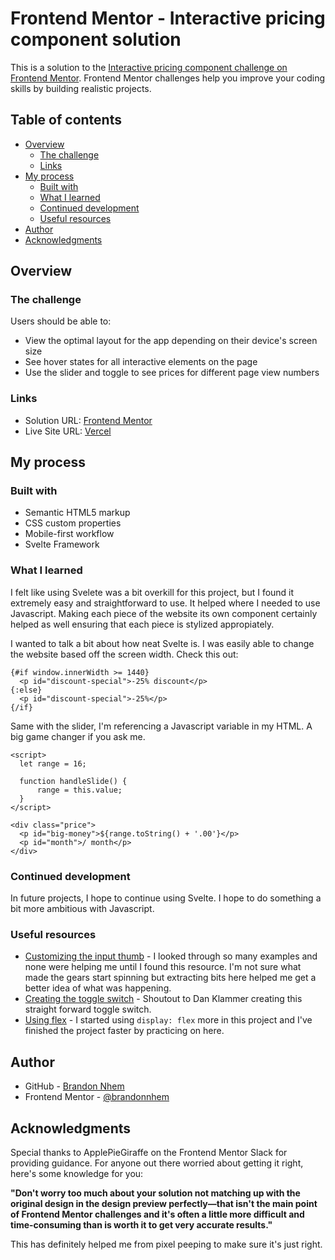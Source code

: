 # Frontend Mentor - Interactive pricing component solution

This is a solution to the [Interactive pricing component challenge on Frontend Mentor](https://www.frontendmentor.io/challenges/interactive-pricing-component-t0m8PIyY8). Frontend Mentor challenges help you improve your coding skills by building realistic projects. 

## Table of contents

- [Overview](#overview)
  - [The challenge](#the-challenge)
  - [Links](#links)
- [My process](#my-process)
  - [Built with](#built-with)
  - [What I learned](#what-i-learned)
  - [Continued development](#continued-development)
  - [Useful resources](#useful-resources)
- [Author](#author)
- [Acknowledgments](#acknowledgments)

## Overview

### The challenge

Users should be able to:

- View the optimal layout for the app depending on their device's screen size
- See hover states for all interactive elements on the page
- Use the slider and toggle to see prices for different page view numbers

### Links

- Solution URL: [Frontend Mentor](https://www.frontendmentor.io/solutions/interactive-pricing-component-svelte-RdnhQWY57)
- Live Site URL: [Vercel](https://interactive-pricing-component-challenge.vercel.app/)

## My process

### Built with

- Semantic HTML5 markup
- CSS custom properties
- Mobile-first workflow
- Svelte Framework

### What I learned

I felt like using Svelete was a bit overkill for this project, but I found it extremely easy and straightforward to use. It helped where I needed to use Javascript. Making each piece of the website its own component certainly helped as well ensuring that each piece is stylized appropiately. 

I wanted to talk a bit about how neat Svelte is. I was easily able to change the website based off the screen width. Check this out:

```
{#if window.innerWidth >= 1440}
  <p id="discount-special">-25% discount</p>
{:else}
  <p id="discount-special">-25%</p>
{/if}
```

Same with the slider, I'm referencing a Javascript variable in my HTML. A big game changer if you ask me.

```
<script>
  let range = 16;

  function handleSlide() {
      range = this.value;
  }
</script>

<div class="price">
  <p id="big-money">${range.toString() + '.00'}</p>
  <p id="month">/ month</p>
</div>
```

### Continued development

In future projects, I hope to continue using Svelte. I hope to do something a bit more ambitious with Javascript.

### Useful resources

- [Customizing the input thumb](https://css-tricks.com/styling-cross-browser-compatible-range-inputs-css/) - I looked through so many examples and none were helping me until I found this resource. I'm not sure what made the gears start spinning but extracting bits here helped me get a better idea of what was happening.
- [Creating the toggle switch](https://danklammer.com/articles/simple-css-toggle-switch/) - Shoutout to Dan Klammer creating this straight forward toggle switch.
- [Using flex](flexboxfroggy.com) - I started using `display: flex` more in this project and I've finished the project faster by practicing on here.

## Author

- GitHub - [Brandon Nhem](https://www.github.com/brandonnhem)
- Frontend Mentor - [@brandonnhem](https://www.frontendmentor.io/profile/brandonnhem)

## Acknowledgments

Special thanks to ApplePieGiraffe on the Frontend Mentor Slack for providing guidance. For anyone out there worried about getting it right, here's some knowledge for you: 

**"Don't worry too much about your solution not matching up with the original design in the design preview perfectly—that isn't the main point of Frontend Mentor challenges and it's often a little more difficult and time-consuming than is worth it to get very accurate results."**

This has definitely helped me from pixel peeping to make sure it's just right.
